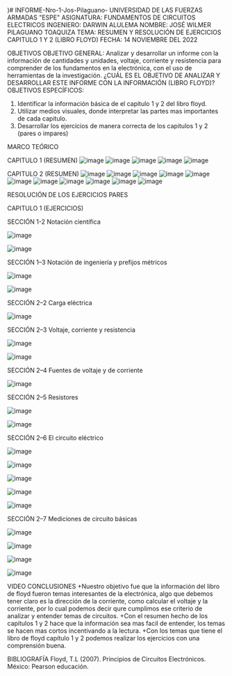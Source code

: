 )# INFORME-Nro-1-Jos-Pilaguano-
UNIVERSIDAD DE LAS FUERZAS ARMADAS "ESPE" 
ASIGNATURA: FUNDAMENTOS DE CIRCUITOS ELECTRICOS 
INGENIERO: DARWIN ALULEMA 
NOMBRE: JOSÉ WILMER PILAGUANO TOAQUIZA 
TEMA: RESUMEN Y RESOLUCIÓN DE EJERCICIOS CAPITULO 1 Y 2 (LIBRO FLOYD) 
FECHA: 14 NOVIEMBRE DEL 2022

OBJETIVOS 
OBJETIVO GENERAL: Analizar y desarrollar un informe con la información de cantidades y unidades, voltaje, corriente y resistencia para comprender de los fundamentos en la electrónica, con el uso de herramientas de la investigación. 
¿CUÁL ES EL OBJETIVO DE ANALIZAR Y DESARROLLAR ESTE INFORME CON LA INFORMACIÓN (LIBRO FLOYD)?
OBJETIVOS ESPECÍFICOS: 
1) Identificar la información básica de el capitulo 1 y 2 del libro floyd.
2) Utilizar medios visuales, donde interpretar las partes mas importantes de cada capitulo.
3) Desarrollar los ejercicios de manera correcta de los capitulos 1 y 2 (pares o impares) 

MARCO TEÓRICO

CAPITULO 1 (RESUMEN)
![image](https://user-images.githubusercontent.com/116677175/201530154-cb0a3ded-34f2-45a8-9e69-8a02497824b7.png)
![image](https://user-images.githubusercontent.com/116677175/201530214-54031dd6-063c-4b59-93b8-d86e5fe0bbd1.png)
![image](https://user-images.githubusercontent.com/116677175/201530326-b1f69214-4e0d-45de-b316-d46f15a71b1f.png)
![image](https://user-images.githubusercontent.com/116677175/201530365-32a5e48a-1785-44aa-ad44-fac16ad4d871.png)
![image](https://user-images.githubusercontent.com/116677175/201530383-76bd2ae7-9b81-4960-b2af-ad6abde37c05.png)

CAPITULO 2 (RESUMEN) 
![image](https://user-images.githubusercontent.com/116677175/201530412-a87a273b-98a9-43ae-9212-621a8af4f488.png)
![image](https://user-images.githubusercontent.com/116677175/201530445-fb92338c-8fa7-416e-91e2-8cbd80ee3f62.png)
![image](https://user-images.githubusercontent.com/116677175/201530458-ae2db372-76fb-4a1f-bd44-98d157616938.png)
![image](https://user-images.githubusercontent.com/116677175/201530474-6bd6ef66-a9b1-46ff-b71a-3e0c99943fda.png)
![image](https://user-images.githubusercontent.com/116677175/201530490-5ea07402-1609-417c-8a2b-eafb37de878f.png)
![image](https://user-images.githubusercontent.com/116677175/201530507-a39e42a8-1815-4526-baa8-8b03b207d8c3.png)
![image](https://user-images.githubusercontent.com/116677175/201530521-3be80f41-230e-47e2-96b5-cae8671f12a2.png)
![image](https://user-images.githubusercontent.com/116677175/201530539-a5102585-a54d-4b9e-bb96-50b0c7b5ad9a.png)
![image](https://user-images.githubusercontent.com/116677175/201530561-240dad4f-0df0-4450-b922-31840c6f7e98.png)
![image](https://user-images.githubusercontent.com/116677175/201530575-48a4861b-e048-40f7-ae54-196e8c0ef463.png)
![image](https://user-images.githubusercontent.com/116677175/201530598-58d663bb-a9e8-4590-92c0-077e861d8057.png)

RESOLUCIÓN DE LOS EJERCICIOS PARES 

CAPITULO 1 (EJERCICIOS)

SECCIÓN 1-2 Notación científica

![image](https://user-images.githubusercontent.com/116677175/201530728-c3c6c5c1-408a-4ecf-9f92-5bde4f1559ba.png)

![image](https://user-images.githubusercontent.com/116677175/201530760-d858547d-d0d1-43d2-aca4-e4f7dffa8852.png)

SECCIÓN 1–3 Notación de ingeniería y prefijos métricos

![image](https://user-images.githubusercontent.com/116677175/201530857-41659274-8183-4438-af87-ffcd0ca82379.png)

![image](https://user-images.githubusercontent.com/116677175/201530875-e35d49ad-7da1-42cb-9b12-01eede07fb00.png)

SECCIÓN 2–2 Carga eléctrica

![image](https://user-images.githubusercontent.com/116677175/201531026-bc212dd5-dd83-4907-88c8-88ea3c3eb400.png)

SECCIÓN 2–3 Voltaje, corriente y resistencia

![image](https://user-images.githubusercontent.com/116677175/201531269-bfecd19b-aa72-46dc-ac4a-1e990e4bc218.png)

![image](https://user-images.githubusercontent.com/116677175/201531281-eef7866d-466f-4eea-a804-7114de464085.png)

SECCIÓN 2–4 Fuentes de voltaje y de corriente

![image](https://user-images.githubusercontent.com/116677175/201531324-ae1d4259-11e4-4435-a10e-d4605953699a.png)

SECCIÓN 2–5 Resistores

![image](https://user-images.githubusercontent.com/116677175/201531491-bbd6d8c1-9b8d-467c-aa5c-420814275605.png)

![image](https://user-images.githubusercontent.com/116677175/201531507-36b94c3e-8bf7-447d-957f-d55071d49bce.png)

SECCIÓN 2–6 El circuito eléctrico

![image](https://user-images.githubusercontent.com/116677175/201531642-d72d115e-c38a-4a67-8222-2cf88869b2db.png)

![image](https://user-images.githubusercontent.com/116677175/201531665-dc3e3578-ce8f-4d9a-a026-394498f11239.png)

![image](https://user-images.githubusercontent.com/116677175/201531699-cddbec67-4989-49db-8d72-4c14fd6d1d07.png)

![image](https://user-images.githubusercontent.com/116677175/201531761-e5599e64-56ca-44dd-89b5-0e6b957f60c1.png)

![image](https://user-images.githubusercontent.com/116677175/201531773-154560a8-6dcd-4704-9907-35ad6a54d6b0.png)

SECCIÓN 2–7 Mediciones de circuito básicas

![image](https://user-images.githubusercontent.com/116677175/201531791-3dcd6a30-aaf2-437b-aa64-4cf0fb44583b.png)

![image](https://user-images.githubusercontent.com/116677175/201531843-41edfcde-5b58-4fca-bb24-3b00bc044763.png)

![image](https://user-images.githubusercontent.com/116677175/201531867-6705e4d2-c6cc-45d8-b473-1f4cba5cc45d.png)

![image](https://user-images.githubusercontent.com/116677175/201531905-4aecdbf4-5b9f-46c4-8f4c-1690191222bb.png)

VIDEO 
CONCLUSIONES
+Nuestro objetivo fue que la información del libro de floyd fueron temas interesantes de la electrónica, algo que debemos tener claro es la dirección de la corriente, como calcular el voltaje y la corriente, por lo cual podemos decir qure cumplimos ese criterio de analizar y entender temas de circuitos. 
+Con el resumen hecho de los capitulos 1 y 2 hace que la información sea mas facil de entender, los temas se hacen mas cortos incentivando a la lectura.
+Con los temas que tiene el libro de floyd capítulo 1 y 2 podemos realizar los ejercicios con una comprensión buena. 


BIBLIOGRAFÍA 
Floyd, T.L (2007). Principios de Circuitos Electrónicos. México: Pearson educación. 
